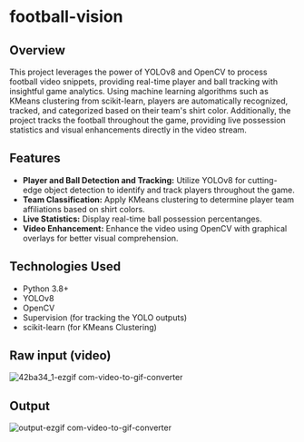 # football-vision

## Overview
This project leverages the power of YOLOv8 and OpenCV to process football video snippets, providing real-time player and ball tracking with insightful game analytics. Using machine learning algorithms such as KMeans clustering from scikit-learn, players are automatically recognized, tracked, and categorized based on their team's shirt color. Additionally, the project tracks the football throughout the game, providing live possession statistics and visual enhancements directly in the video stream.

## Features
- **Player and Ball Detection and Tracking:** Utilize YOLOv8 for cutting-edge object detection to identify and track players throughout the game.
- **Team Classification:** Apply KMeans clustering to determine player team affiliations based on shirt colors.
- **Live Statistics:** Display real-time ball possession percentanges.
- **Video Enhancement:** Enhance the video using OpenCV with graphical overlays for better visual comprehension.

## Technologies Used
- Python 3.8+
- YOLOv8
- OpenCV
- Supervision (for tracking the YOLO outputs)
- scikit-learn (for KMeans Clustering)

## Raw input (video)
![42ba34_1-ezgif com-video-to-gif-converter](https://github.com/Ciobi0212/football-vision/assets/147515963/8f0a4ff8-cc66-479b-a1c3-06c086b9cdfb)

## Output
![output-ezgif com-video-to-gif-converter](https://github.com/Ciobi0212/football-vision/assets/147515963/e54df164-e21d-4a53-ac06-3e34eefb486e)
